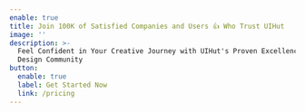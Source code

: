 ```yaml
---
enable: true
title: Join 100K of Satisfied Companies and Users 👍 Who Trust UIHut
image: ''
description: >-
  Feel Confident in Your Creative Journey with UIHut's Proven Excellence in
  Design Community
button:
  enable: true
  label: Get Started Now
  link: /pricing
---
```

